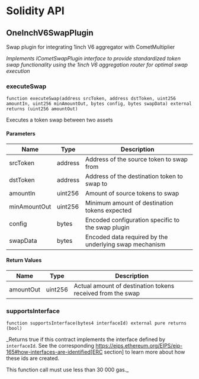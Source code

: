 # Solidity API

## OneInchV6SwapPlugin

Swap plugin for integrating 1inch V6 aggregator with CometMultiplier

_Implements ICometSwapPlugin interface to provide standardized token swap functionality
using the 1inch V6 aggregation router for optimal swap execution_

### executeSwap

```solidity
function executeSwap(address srcToken, address dstToken, uint256 amountIn, uint256 minAmountOut, bytes config, bytes swapData) external returns (uint256 amountOut)
```

Executes a token swap between two assets

#### Parameters

| Name         | Type    | Description                                            |
| ------------ | ------- | ------------------------------------------------------ |
| srcToken     | address | Address of the source token to swap from               |
| dstToken     | address | Address of the destination token to swap to            |
| amountIn     | uint256 | Amount of source tokens to swap                        |
| minAmountOut | uint256 | Minimum amount of destination tokens expected          |
| config       | bytes   | Encoded configuration specific to the swap plugin      |
| swapData     | bytes   | Encoded data required by the underlying swap mechanism |

#### Return Values

| Name      | Type    | Description                                                |
| --------- | ------- | ---------------------------------------------------------- |
| amountOut | uint256 | Actual amount of destination tokens received from the swap |

### supportsInterface

```solidity
function supportsInterface(bytes4 interfaceId) external pure returns (bool)
```

\_Returns true if this contract implements the interface defined by
`interfaceId`. See the corresponding
https://eips.ethereum.org/EIPS/eip-165#how-interfaces-are-identified[ERC section]
to learn more about how these ids are created.

This function call must use less than 30 000 gas.\_
